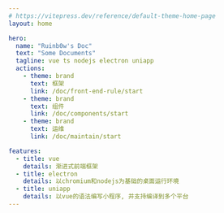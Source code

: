 ```yaml
---
# https://vitepress.dev/reference/default-theme-home-page
layout: home

hero:
  name: "Ruinb0w's Doc"
  text: "Some Documents"
  tagline: vue ts nodejs electron uniapp
  actions:
    - theme: brand
      text: 框架
      link: /doc/front-end-rule/start
    - theme: brand
      text: 组件
      link: /doc/components/start
    - theme: brand
      text: 运维
      link: /doc/maintain/start

features:
  - title: vue
    details: 渐进式前端框架
  - title: electron
    details: 以chromium和nodejs为基础的桌面运行环境
  - title: uniapp
    details: 以vue的语法编写小程序, 并支持编译到多个平台
---
```

